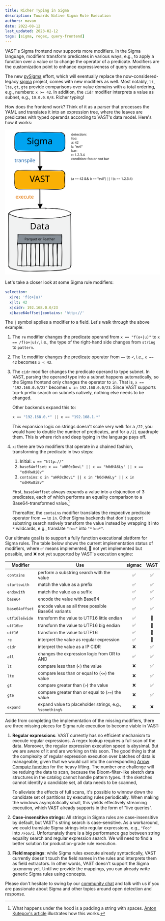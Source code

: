 ```yaml
---
title: Richer Typing in Sigma
description: Towards Native Sigma Rule Execution
authors: mavam
date: 2022-08-12
last_updated: 2023-02-12
tags: [sigma, regex, query-frontend]
---
```


VAST's Sigma frontend now supports more modifiers. In the Sigma language,
modifiers transform predicates in various ways, e.g., to apply a function over a
value or to change the operator of a predicate. Modifiers are the customization
point to enhance expressiveness of query operations.

The new [pySigma][pysigma] effort, which will eventually replace the
now-considered-legacy [sigma][sigma] project, comes with new modifiers as well.
Most notably, `lt`, `lte`, `gt`, `gte` provide comparisons over value domains
with a total ordering, e.g., numbers: `x >= 42`. In addition, the `cidr`
modifier interprets a value as subnet, e.g., `10.0.0.0/8`. Richer typing!

[sigma]: https://github.com/SigmaHQ/sigma
[pysigma]: https://github.com/SigmaHQ/pySigma

<!--truncate-->

How does the frontend work? Think of it as a parser that processes the YAML and
translates it into an expression tree, where the leaves are predicates with
typed operands according to VAST's data model. Here's how it works:

![Sigma Query Frontend](sigma-query-frontend.excalidraw.svg)

Let's take a closer look at some Sigma rule modifiers:

```yaml
selection:
  x|re: 'f(o+|u)'
  x|lt: 42
  x|cidr: 192.168.0.0/23
  x|base64offset|contains: 'http://'
```

The `|` symbol applies a modifier to a field. Let's walk through the above
example:

1. The `re` modifier changes the predicate operand from `x == "f(o+|u)"` to
   `x == /f(o+|u)/`, i.e., the type of the right-hand side changes from `string`
   to `pattern`.

2. The `lt` modifier changes the predicate operator from `==` to `<`, i.e.,
   `x == 42` becomes `x < 42`.

3. The `cidr` modifier changes the predicate operand to type subnet. In VAST,
   parsing the operand type into a subnet happens automatically, so the Sigma
   frontend only changes the operator to `in`. That is, `x == "192.168.0.0/23"`
   becomes `x in 192.168.0.0/23`. Since VAST supports top-k prefix search on
   subnets natively, nothing else needs to be changed.

   Other backends expand this to:

   ```c
   x == "192.168.0.*" || x == "192.168.1.*"
   ```

   This expansion logic on strings doesn't scale very well: for a `/22`, you
   would have to double the number of predicates, and for a `/21` quadruple
   them. This is where rich and deep typing in the language pays off.

4. `x`: there are two modifiers that operate in a chained fashion,
   transforming the predicate in two steps:

   1. Initial: `x == "http://"`
   2. `base64offset`: `x == "aHR0cDovL" || x == "h0dHA6Ly" || x == "odHRwOi8v"`
   3. `contains`: `x in "aHR0cDovL" || x in "h0dHA6Ly" || x in "odHRwOi8v"`

   First, `base64offset` always expands a value into a disjunction of 3
   predicates, each of which performs an equality comparison to a
   Base64-transformed value.[^1]

   Thereafter, the `contains` modifier translates the respective predicate
   operator from `==` to `in`. Other Sigma backends that don't support substring
   search natively transform the value instead by wrapping it into `*`
   wildcards, e.g., translate `"foo"` into `"*foo*"`.

[^1]: What happens under the hood is a padding a string with spaces. [Anton
Kutepov's article][sigma-article] illustrates how this works.

[sigma-article]: https://tech-en.netlify.app/articles/en513032/index.html

Our ultimate goal is to support a fully function executional platform for Sigma
rules. The table below shows the current implementation status of modifiers,
where ✅ means implemented, 🚧 not yet implemented but possible, and ❌ not yet
supported by VAST's execution engine:

|Modifier|Use|sigmac|VAST|
|--------|---|:----:|:--:|
|`contains`|perform a substring search with the value|✅|✅|
|`startswith`|match the value as a prefix|✅|✅|
|`endswith`|match the value as a suffix|✅|✅|
|`base64`|encode the value with Base64|✅|✅
|`base64offset`|encode value as all three possible Base64 variants|✅|✅
|`utf16le`/`wide`|transform the value to UTF16 little endian|✅|🚧
|`utf16be`|transform the value to UTF16 big endian|✅|🚧
|`utf16`|transform the value to UTF16|✅|🚧
|`re`|interpret the value as regular expression|✅|🚧
|`cidr`|interpret the value as a IP CIDR|❌|✅
|`all`|changes the expression logic from OR to AND|✅|✅
|`lt`|compare less than (`<`) the value|❌|✅
|`lte`|compare less than or equal to (`<=`) the value|❌|✅
|`gt`|compare greater than (`>`) the value|❌|✅
|`gte`|compare greater than or equal to (`>=`) the value|❌|✅
|`expand`|expand value to placeholder strings, e.g., `%something%`|❌|❌

Aside from completing the implementation of the missing modifiers, there are
three missing pieces for Sigma rule execution to become viable in VAST:

1. **Regular expressions**: VAST currently has no efficient mechanism to execute
   regular expressions. A regex lookup requires a full scan of the data.
   Moreover, the regular expression execution speed is abysimal. But we are
   aware of it and are working on this soon. The good thing is that the
   complexity of regular expression execution over batches of data is
   manageable, given that we would call into the corresponding [Arrow Compute
   function][arrow-containment-tests] for the heavy lifting. The number one
   challenge will be reduing the data to scan, because the Bloom-filter-like
   sketch data structures in the catalog cannot handle pattern types. If the
   sketches cannot identify a candidate set, all data needs to be scanned,

   To alleviate the effects of full scans, it's possible to winnow down the
   candidate set of partitions by executing rules periodically. When making the
   windows asymptotically small, this yields effectively streaming execution,
   which VAST already supports in the form of "live queries".

2. **Case-insensitive strings**: All strings in Sigma rules are case-insensitive
   by default, but VAST's string search is case-sensitive. As a workaround, we
   could translate Sigma strings into regular expressions, e.g., `"Foo"` into
   `/Foo/i`. Unfortunately there is a big performance gap between string
   equality search and regular expression search. We will need to find a better
   solution for production-grade rule execution.

3. **Field mappings**: while Sigma rules execute already syntactically, VAST
   currently doesn't touch the field names in the rules and interprets them as
   field extractors. In other words, VAST doesn't support
   the Sigma taxonomy yet. Until we provide the mappings, you can already write
   generic Sigma rules using concepts.

[arrow-containment-tests]: https://arrow.apache.org/docs/cpp/compute.html#containment-tests

Please don't hesitate to swing by our [community chat](/discord)
and talk with us if you are passionate about Sigma and other topics around open
detection and response.
